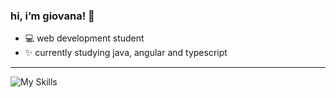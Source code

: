 
### hi, i’m giovana! 🌈

- 💻 web development student
- ✨ currently studying java, angular and typescript

<hr>

![My Skills](https://skillicons.dev/icons?i=py,java,spring,js,react,angular,mysqlzaws,docker,git)



